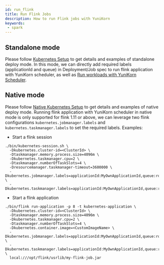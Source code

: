 ```yaml
---
id: run_flink
title: Run Flink Jobs
description: How to run Flink jobs with YuniKorn
keywords:
 - spark
---
```


<!--
Licensed to the Apache Software Foundation (ASF) under one
or more contributor license agreements.  See the NOTICE file
distributed with this work for additional information
regarding copyright ownership.  The ASF licenses this file
to you under the Apache License, Version 2.0 (the
"License"); you may not use this file except in compliance
with the License.  You may obtain a copy of the License at

  http://www.apache.org/licenses/LICENSE-2.0

Unless required by applicable law or agreed to in writing,
software distributed under the License is distributed on an
"AS IS" BASIS, WITHOUT WARRANTIES OR CONDITIONS OF ANY
KIND, either express or implied.  See the License for the
specific language governing permissions and limitations
under the License.
-->

## Standalone mode

Please follow [Kubernetes Setup](https://ci.apache.org/projects/flink/flink-docs-stable/ops/deployment/kubernetes.html) to get details and examples of standalone deploy mode.
In this mode, we can directly add required labels (applicationId and queue) in Deployment/Job spec to run flink application with YuniKorn scheduler, as well as [Run workloads with YuniKorn Scheduler](#run-workloads-with-yunikorn-scheduler).

## Native mode

Please follow [Native Kubernetes Setup](https://ci.apache.org/projects/flink/flink-docs-stable/ops/deployment/native_kubernetes.html) to get details and examples of native deploy mode.
Running flink application with YuniKorn scheduler in native mode is only supported for flink 1.11 or above, we can leverage two flink configurations `kubernetes.jobmanager.labels` and `kubernetes.taskmanager.labels` to set the required labels.
Examples:

* Start a flink session
```
./bin/kubernetes-session.sh \
  -Dkubernetes.cluster-id=<ClusterId> \
  -Dtaskmanager.memory.process.size=4096m \
  -Dkubernetes.taskmanager.cpu=2 \
  -Dtaskmanager.numberOfTaskSlots=4 \
  -Dresourcemanager.taskmanager-timeout=3600000 \
  -Dkubernetes.jobmanager.labels=applicationId:MyOwnApplicationId,queue:root.sandbox \
  -Dkubernetes.taskmanager.labels=applicationId:MyOwnApplicationId,queue:root.sandbox
```

* Start a flink application
```
./bin/flink run-application -p 8 -t kubernetes-application \
  -Dkubernetes.cluster-id=<ClusterId> \
  -Dtaskmanager.memory.process.size=4096m \
  -Dkubernetes.taskmanager.cpu=2 \
  -Dtaskmanager.numberOfTaskSlots=4 \
  -Dkubernetes.container.image=<CustomImageName> \
  -Dkubernetes.jobmanager.labels=applicationId:MyOwnApplicationId,queue:root.sandbox \
  -Dkubernetes.taskmanager.labels=applicationId:MyOwnApplicationId,queue:root.sandbox \
  local:///opt/flink/usrlib/my-flink-job.jar
```